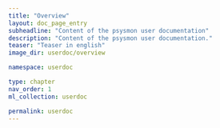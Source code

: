 ```yaml
---
title: "Overview"
layout: doc_page_entry
subheadline: "Content of the psysmon user documentation"
description: "Content of the psysmon user documentation."
teaser: "Teaser in english"
image_dir: userdoc/overview

namespace: userdoc

type: chapter
nav_order: 1
ml_collection: userdoc

permalink: userdoc
---
```



